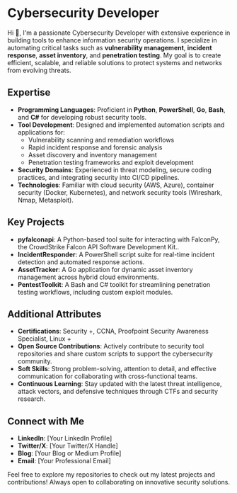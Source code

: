 # Cybersecurity Developer

Hi 👋, I'm a passionate Cybersecurity Developer with extensive experience in building tools to enhance information security operations. I specialize in automating critical tasks such as **vulnerability management**, **incident response**, **asset inventory**, and **penetration testing**. My goal is to create efficient, scalable, and reliable solutions to protect systems and networks from evolving threats.

## Expertise
- **Programming Languages**: Proficient in **Python**, **PowerShell**, **Go**, **Bash**, and **C#** for developing robust security tools.
- **Tool Development**: Designed and implemented automation scripts and applications for:
  - Vulnerability scanning and remediation workflows
  - Rapid incident response and forensic analysis
  - Asset discovery and inventory management
  - Penetration testing frameworks and exploit development
- **Security Domains**: Experienced in threat modeling, secure coding practices, and integrating security into CI/CD pipelines.
- **Technologies**: Familiar with cloud security (AWS, Azure), container security (Docker, Kubernetes), and network security tools (Wireshark, Nmap, Metasploit).

## Key Projects
- **pyfalconapi**: A Python-based tool suite for interacting with FalconPy, the CrowdStrike Falcon API Software Development Kit..
- **IncidentResponder**: A PowerShell script suite for real-time incident detection and automated response actions.
- **AssetTracker**: A Go application for dynamic asset inventory management across hybrid cloud environments.
- **PentestToolkit**: A Bash and C# toolkit for streamlining penetration testing workflows, including custom exploit modules.

## Additional Attributes
- **Certifications**: Security +, CCNA, Proofpoint Security Awareness Specialist, Linux +
- **Open Source Contributions**: Actively contribute to security tool repositories and share custom scripts to support the cybersecurity community.
- **Soft Skills**: Strong problem-solving, attention to detail, and effective communication for collaborating with cross-functional teams.
- **Continuous Learning**: Stay updated with the latest threat intelligence, attack vectors, and defensive techniques through CTFs and security research.

## Connect with Me
- **LinkedIn**: [Your LinkedIn Profile]
- **Twitter/X**: [Your Twitter/X Handle]
- **Blog**: [Your Blog or Medium Profile]
- **Email**: [Your Professional Email]

Feel free to explore my repositories to check out my latest projects and contributions! Always open to collaborating on innovative security solutions.


<!--
**info-sec-bot/info-sec-bot** is a ✨ _special_ ✨ repository because its `README.md` (this file) appears on your GitHub profile.

Here are some ideas to get you started:

- 🔭 I’m currently working on ...
- 🌱 I’m currently learning ...
- 👯 I’m looking to collaborate on ...
- 🤔 I’m looking for help with ...
- 💬 Ask me about ...
- 📫 How to reach me: ...
- 😄 Pronouns: ...
- ⚡ Fun fact: ...
-->
